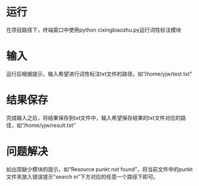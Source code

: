 # 运行
在项目路径下，终端窗口中使用python cixingbiaozhu.py运行词性标注模块
# 输入
运行后根据提示，输入希望进行词性标注txt文件的路径。如“/home/yjw/test.txt”
# 结果保存
完成输入之后，将结果保存到txt文件中，输入希望保存结果的txt文件对应的路径，如“/home/yjw/result.txt”
# 问题解决
如出现缺少模块的提示，如“Resource punkt not found”，将当前文件中的punkt文件夹放入错误提示“search in”下方对应的任意一个路径下即可。
